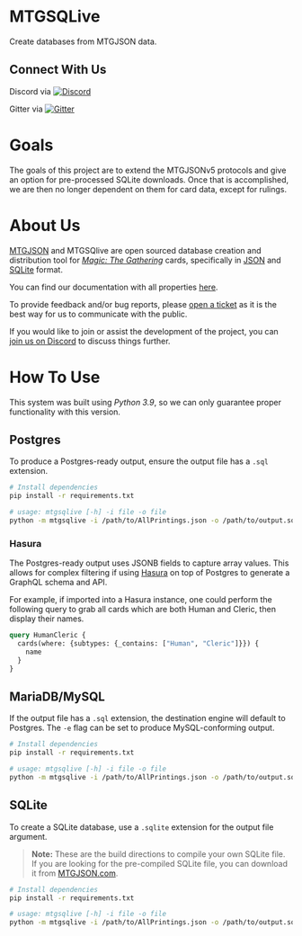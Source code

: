 # MTGSQLive

Create databases from MTGJSON data.

## Connect With Us
Discord via [![Discord](https://img.shields.io/discord/224178957103136779.svg)](https://discord.gg/74GUQDE)

Gitter via [![Gitter](https://img.shields.io/gitter/room/nwjs/nw.js.svg)](https://gitter.im/mtgjson/mtgjson4)

# Goals
The goals of this project are to extend the MTGJSONv5 protocols and give an option for pre-processed SQLite downloads. Once that is accomplished, we are then no longer dependent on them for card data, except for rulings.

# About Us

[MTGJSON](https://mtgjson.com/) and MTGSQlive are open sourced database creation and distribution tool for [*Magic: The Gathering*](https://magic.wizards.com/) cards, specifically in [JSON](https://json.org/) and [SQLite](https://www.sqlite.org/index.html) format.

You can find our documentation with all properties [here](https://mtgjson.com/data-models/).

To provide feedback and/or bug reports, please [open a ticket](https://github.com/mtgjson/mtgsqlite/issues/new/) as it is the best way for us to communicate with the public.

If you would like to join or assist the development of the project, you can [join us on Discord](https://mtgjson.com/discord) to discuss things further.

# How To Use

This system was built using *Python 3.9*, so we can only guarantee proper functionality with this version.

## Postgres

To produce a Postgres-ready output, ensure the output file has a `.sql` extension.

```bash
# Install dependencies
pip install -r requirements.txt 

# usage: mtgsqlive [-h] -i file -o file 
python -m mtgsqlive -i /path/to/AllPrintings.json -o /path/to/output.sql
```

### Hasura

The Postgres-ready output uses JSONB fields to capture array values. This allows for complex filtering if using [Hasura](https://hasura.io/) on top of Postgres to generate a GraphQL schema and API.

For example, if imported into a Hasura instance, one could perform the following query to grab all cards which are both Human and Cleric, then display their names.

```graphql
query HumanCleric {
  cards(where: {subtypes: {_contains: ["Human", "Cleric"]}}) {
    name
  }
}

```

## MariaDB/MySQL

If the output file has a `.sql` extension, the destination engine will default to Postgres. The `-e` flag can be set to produce MySQL-conforming output.

```bash
# Install dependencies
pip install -r requirements.txt 

# usage: mtgsqlive [-h] -i file -o file 
python -m mtgsqlive -i /path/to/AllPrintings.json -o /path/to/output.sql -e mysql
```  

## SQLite

To create a SQLite database, use a `.sqlite` extension for the output file argument.

>**Note:** These are the build directions to compile your own SQLite file.<br>
>If you are looking for the pre-compiled SQLite file, you can download it from [MTGJSON.com](https://mtgjson.com/).

```bash
# Install dependencies
pip install -r requirements.txt 

# usage: mtgsqlive [-h] -i file -o file 
python -m mtgsqlive -i /path/to/AllPrintings.json -o /path/to/output.sqlite
```  
